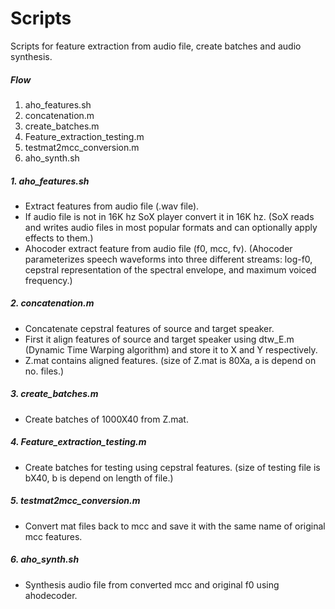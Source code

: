 # Scripts

Scripts for feature extraction from audio file, create batches and
audio synthesis.

##### Flow

  1. aho_features.sh
  2. concatenation.m
  3. create_batches.m
  4. Feature_extraction_testing.m
  5. testmat2mcc_conversion.m
  6. aho_synth.sh

##### 1. aho_features.sh
 - Extract features from audio file (.wav file).
 - If audio file is not in 16K hz SoX player convert it in 16K hz.
(SoX reads and writes audio files in most popular formats and can
optionally apply effects to them.)
 - Ahocoder extract feature from audio file (f0, mcc, fv). (Ahocoder
parameterizes speech waveforms into three different streams: log-f0,
cepstral representation of the spectral envelope, and maximum voiced
frequency.)

##### 2. concatenation.m
 - Concatenate cepstral features of source and target speaker.
 - First it align features of source and target speaker using dtw_E.m
(Dynamic Time Warping algorithm) and store it to X and Y respectively.
 - Z.mat contains aligned features. (size of Z.mat is 80Xa, a is
depend on no. files.)

#####  3. create_batches.m
  - Create batches of 1000X40 from Z.mat.

#####  4. Feature_extraction_testing.m
   - Create batches for testing using cepstral features. (size of
testing file is bX40, b is depend on length of file.)

#####  5. testmat2mcc_conversion.m
  - Convert mat files back to mcc and save it with the same name of
original mcc features.

#####  6. aho_synth.sh
  - Synthesis audio file from converted mcc and original f0 using ahodecoder.